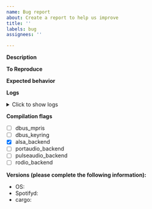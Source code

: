 ```yaml
---
name: Bug report
about: Create a report to help us improve
title: ''
labels: bug
assignees: ''

---
```


**Description**
<!-- A clear and concise description of what the bug is -->

**To Reproduce**
<!-- Steps to reproduce the behavior:
1. Go to '...'
2. Click on '....'
3. Scroll down to '....'
4. See error -->

**Expected behavior**
<!-- A clear and concise description of what you expected to happen (if applicable) -->

**Logs**
<details><summary>Click to show logs</summary>

```
<!-- PLEASE PASTE YOUR LOGS BELOW THIS LINE WHEN REPORTING BUGS. Make sure to run spotifyd using the `--verbose` flag -->
<!-- They have to be betwenn the `/summary` and the `/details` HTML tags, and inside the backticks '`' -->  
```

</details>

<!-- if you compiled spotifyd yourself. Alsa backend enabled by default unless compiled with the `--no-default-features` flag -->
**Compilation flags** 
- [ ] dbus_mpris
- [ ] dbus_keyring
- [x] alsa_backend
- [ ] portaudio_backend
- [ ] pulseaudio_backend
- [ ] rodio_backend

**Versions (please complete the following information):**
<!-- DO NOT use words like `latest`. Please specify the exact version/commit hash -->
- OS: <!-- e.g. Ubuntu 18.04 LTS, Windows 10 -->
- Spotifyd: <!-- commit hash or release version -->
- cargo: <!-- cargo --version -->

<!-- **Additional context**
Add any other context about the problem here. -->
